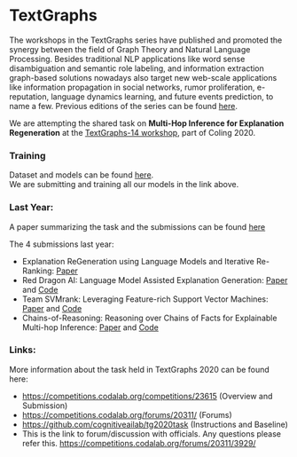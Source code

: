 # TextGraphs

The workshops in the TextGraphs series have published and promoted the synergy between the field of Graph Theory and Natural Language Processing. Besides traditional NLP applications like word sense disambiguation and semantic role labeling, and information extraction graph-based solutions nowadays also target new web-scale applications like information propagation in social networks, rumor proliferation, e-reputation, language dynamics learning, and future events prediction, to name a few.  Previous editions of the series can be found [here](http://textgraphs.org/).

We are attempting the shared task on **Multi-Hop Inference for Explanation Regeneration** at the [TextGraphs-14 workshop](https://sites.google.com/view/textgraphs2020), part of Coling 2020.

### Training
Dataset and models can be found [here](https://drive.google.com/drive/folders/1qXA57-w_2In6BOeRfSpqeNFmMjVFoRy5).  
We are submitting and training all our models in the link above.

### Last Year:  
  
A paper summarizing the task and the submissions can be found [here](https://www.aclweb.org/anthology/D19-5309.pdf)  
  
The 4 submissions last year:  
- Explanation ReGeneration using Language Models and Iterative Re-Ranking: [Paper](https://www.aclweb.org/anthology/D19-5310.pdf)  
- Red Dragon AI: Language Model Assisted Explanation Generation: [Paper](https://www.aclweb.org/anthology/D19-5311.pdf) and [Code](https://github.com/mdda/worldtree_corpus/tree/textgraphs)  
- Team SVMrank: Leveraging Feature-rich Support Vector Machines: [Paper](https://www.aclweb.org/anthology/D19-5312.pdf) and [Code](https://github.com/jenlindadsouza/tg2019task)   
- Chains-of-Reasoning: Reasoning over Chains of Facts for Explainable Multi-hop Inference: [Paper](https://www.aclweb.org/anthology/D19-5313.pdf) and [Code](https://github.com/ameyagodbole/multihop_inference_explanation_regeneration)   
  
### Links:  
More information about the task held in TextGraphs 2020 can be found here:  
  
- https://competitions.codalab.org/competitions/23615 (Overview and Submission)  
- https://competitions.codalab.org/forums/20311/ (Forums)  
- https://github.com/cognitiveailab/tg2020task (Instructions and Baseline)  
- This is the link to forum/discussion with officials. Any questions please refer this. https://competitions.codalab.org/forums/20311/3929/

